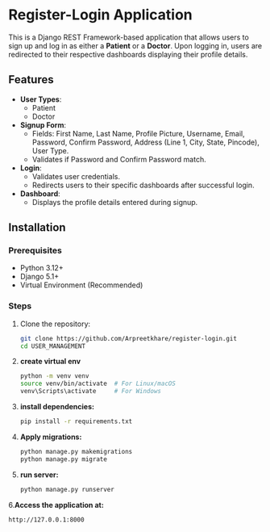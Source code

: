 # Register-Login Application

This is a Django REST Framework-based application that allows users to sign up and log in as either a **Patient** or a **Doctor**. Upon logging in, users are redirected to their respective dashboards displaying their profile details.

## Features

- **User Types**: 
  - Patient
  - Doctor
- **Signup Form**:
  - Fields: First Name, Last Name, Profile Picture, Username, Email, Password, Confirm Password, Address (Line 1, City, State, Pincode), User Type.
  - Validates if Password and Confirm Password match.
- **Login**:
  - Validates user credentials.
  - Redirects users to their specific dashboards after successful login.
- **Dashboard**:
  - Displays the profile details entered during signup.

## Installation

### Prerequisites
- Python 3.12+
- Django 5.1+
- Virtual Environment (Recommended)

### Steps
1. Clone the repository:
   ```bash
   git clone https://github.com/Arpreetkhare/register-login.git
   cd USER_MANAGEMENT
2. **create virtual env**
   ```bash
   python -m venv venv
   source venv/bin/activate  # For Linux/macOS
   venv\Scripts\activate     # For Windows
3. **install dependencies:**
   ```bash
   pip install -r requirements.txt


4. **Apply migrations:**
    ```bash
    python manage.py makemigrations
    python manage.py migrate

5. **run server:**    
    ```bash
    python manage.py runserver

6.**Access the application at:**
  ```bash
  http://127.0.0.1:8000





